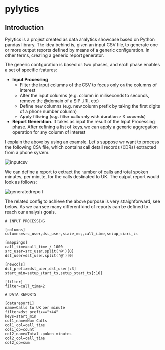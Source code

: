 # pylytics


## Introduction

Pylytics is a project created as data analytics showcase based on Python pandas library.
The idea behind is, given an input CSV file, to generate one or more output reports defined by means of a generic configuration. 
In other terms, creating a generic report generator.

The generic configuration is based on two phases, and each phase enables a set of specific features:
- **Input Processing**
	- Filter the input columns of the CSV to focus only on the columns of interest
	- Alter the input columns (e.g. column in miliseconds to seconds, remove the @domain of a SIP URI, etc)
	- Define new columns (e.g. new column prefix by taking the first digits of a phone number column)
	- Apply filtering (e.g. filter calls only with duration > 0 seconds)
- **Report Generation**. It takes as input the result of the Input Processing phase. After defining a list of keys, we can apply a generic aggregation operation for any column of interest

I explain the above by using an example. Let's suppose we want to process the following CSV file, which contains call detail records (CDRs) extracted from a phone system.

![inputcsv](https://user-images.githubusercontent.com/26331744/30849616-32fa1cd2-a2a3-11e7-8018-2602cc883306.png)

We can define a report to extract the number of calls and total spoken minutes, per minute, for the calls destinated to UK. The output report would look as follows:

![generatedreport](https://user-images.githubusercontent.com/26331744/30849615-32a8a352-a2a3-11e7-818d-6a27f46d9daf.png)

The related config to achieve the above purpose is very straighforward, see below. As we can see many different kind of reports can be defined to reach our analysis goals.

```
# INPUT PROCESSING

[columns]
columns=src_user,dst_user,state_msg,call_time,setup_start_ts

[mappings]
call_time=call_time / 1000
src_user=src_user.split('@')[0]
dst_user=dst_user.split('@')[0]

[newcols]
dst_prefix=dst_user,dst_user[:3]
start_min=setup_start_ts,setup_start_ts[:16]

[filter]
filter=call_time>2

# DATA REPORTS

[datareport1]
name=Calls to UK per minute
filter=dst_prefix=="+44"
keys=start_min
col1_name=Num Calls
col1_col=call_time
col1_op=count
col2_name=Total spoken minutes
col2_col=call_time
col2_op=sum
```

